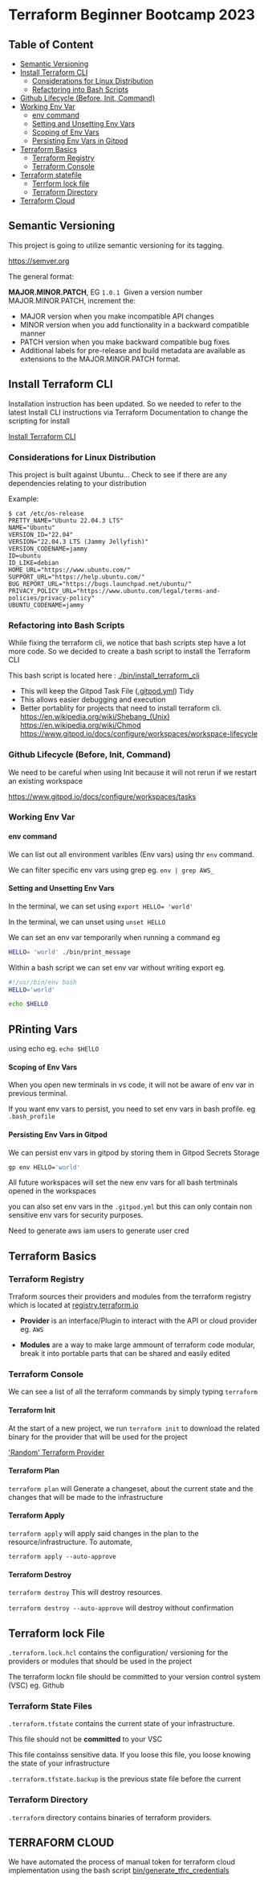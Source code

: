 # Terraform Beginner Bootcamp 2023

## Table of Content   

- [Semantic Versioning](#semantic-versioning)
- [Install Terraform CLI](#install-terraform-cli)
    - [Considerations for Linux Distribution](#considerations-for-linux-distribution)
    - [Refactoring into Bash Scripts](#refactoring-into-bash-scripts)
- [Github Lifecycle (Before, Init, Command)](#github-lifecycle-before-init-command)
- [Working Env Var](#working-env-var)
    - [env command](#env-command)
    - [Setting and Unsetting Env Vars](#setting-and-unsetting-env-vars)
    - [Scoping of Env Vars](#scoping-of-env-vars)
    - [Persisting Env Vars in Gitpod](#persisting-env-vars-in-gitpod)
- [Terraform Basics](#terraform-basics)
    - [Terraform Registry](#terraform-registry)
    - [Terraform Console](#terraform-console)
- [Terraform statefile](#terraform-state-files)
    - [Terrform lock file](#terraform-lock-file)
    - [Terraform Directory](#terraform-directory)
- [Terraform Cloud](#terraform-cloud)





## Semantic Versioning 

This project is going to utilize semantic versioning for its tagging.

https://semver.org

The general format:

**MAJOR.MINOR.PATCH**, EG `1.0.1` 
Given a version number MAJOR.MINOR.PATCH, increment the:

- MAJOR version when you make incompatible API changes
- MINOR version when you add functionality in a backward compatible manner
- PATCH version when you make backward compatible bug fixes
- Additional labels for pre-release and build metadata are available as extensions to the MAJOR.MINOR.PATCH format.

## Install Terraform CLI
Installation instruction has been updated. So we needed to refer to the latest Install CLI instructions via Terraform Documentation to change the scripting for install

[Install Terraform CLI](https://developer.hashicorp.com/terraform/tutorials/aws-get-started/install-cli)

### Considerations for Linux Distribution

This project is built against Ubuntu... 
Check to see if there are any dependencies relating to your distribution

Example:

```
$ cat /etc/os-release 
PRETTY_NAME="Ubuntu 22.04.3 LTS"
NAME="Ubuntu"
VERSION_ID="22.04"
VERSION="22.04.3 LTS (Jammy Jellyfish)"
VERSION_CODENAME=jammy
ID=ubuntu
ID_LIKE=debian
HOME_URL="https://www.ubuntu.com/"
SUPPORT_URL="https://help.ubuntu.com/"
BUG_REPORT_URL="https://bugs.launchpad.net/ubuntu/"
PRIVACY_POLICY_URL="https://www.ubuntu.com/legal/terms-and-policies/privacy-policy"
UBUNTU_CODENAME=jammy
```

### Refactoring into Bash Scripts

While fixing the terraform cli, we notice that bash scripts step have a lot more code. So we decided to create a bash script to install the Terraform CLI

This bash script is located here : [./bin/install_terraform_cli](./bin/install_terraform_cli)
- This will keep the Gitpod Task File ([.gitpod.yml](.gitpod.yml)) Tidy
- This allows easier debugging and execution
- Better portablity for projects that need to install terraform cli.
https://en.wikipedia.org/wiki/Shebang_(Unix)
https://en.wikipedia.org/wiki/Chmod
https://www.gitpod.io/docs/configure/workspaces/workspace-lifecycle

### Github Lifecycle (Before, Init, Command)

We need to be careful when using Init because it will not rerun if we restart an existing workspace

https://www.gitpod.io/docs/configure/workspaces/tasks


### Working Env Var

#### env command

We can list out all environment varibles (Env vars) using thr `env` command.

We can filter specific env vars using grep eg. `env | grep AWS_`

#### Setting and Unsetting Env Vars

In the terminal, we can set using `export HELLO= 'world'`

In the terminal, we can unset using `unset HELLO`

We can set an env var temporarily when running a command eg

```sh
HELLO= 'world' ./bin/print_message
```
Within a bash script we can set env var without writing export eg.

```sh
#!/usr/bin/env bash
HELLO='world'

echo $HELLO
```

## PRinting Vars
using echo eg. `echo $HElLO`

#### Scoping of Env Vars

When you open new terminals in vs code, it will not be aware of env var in previous terminal.

If you want env vars to persist, you need to set env vars in bash profile. eg `.bash_profile`


#### Persisting Env Vars in Gitpod

We can persist env vars in gitpod by storing them in Gitpod Secrets Storage

```sh
gp env HELLO='world'
```
All future workspaces will set the new env vars for all bash tertminals opened in the workspaces

you can also set env vars in the `.gitpod.yml` but this can only contain non sensitive env vars for security purposes.

Need to generate aws iam users to generate user cred



## Terraform Basics

### Terraform Registry

Trraform sources their providers and modules from the terraform registry which is located at [registry.terraform.io](https://registry.terraform.io)

- **Provider** is an interface/Plugin to interact with the API or cloud provider eg. `AWS`

- **Modules** are a way to make large ammount of terraform code modular, break it into portable parts that can be shared and easily edited

### Terraform Console

We can see a list of all the terraform commands by simply typing `terraform`

#### Terraform Init

At the start of a new project, we run `terraform init` to download the related binary for the provider that will be used for the project

['Random' Terraform Provider](https://registry.terraform.io/providers/hashicorp/random/latest/docs/resources/string)

#### Terraform Plan

`terraform plan` will
Generate a changeset, about the current state and the changes that will be made to the infrastructure

#### Terraform Apply

`terraform apply` will apply said changes in the plan to the resource/infrastructure. To automate, 

`terraform apply --auto-approve`

#### Terraform Destroy

`terraform destroy`
This will destroy resources.

`terraform destroy --auto-approve` will destroy without confirmation 

## Terraform lock File

`.terraform.lock.hcl` contains the configuration/ versioning for the providers or modules that should be used in the project

The terraform lockn file should be committed to your version control system (VSC) eg. Github

### Terraform State Files

`.terraform.tfstate` contains the current state of your infrastructure.

This file should not be **committed** to your VSC

This file containss sensitive data. If you loose this file, you loose knowing the state of your infrastructure

`.terraform.tfstate.backup` is the previous state file before the current

### Terraform Directory
`.terraform` directory contains binaries of terraform providers.

## TERRAFORM CLOUD

We have automated the process of manual token for terraform cloud implementation using the bash script [bin/generate_tfrc_credentials](bin/generate_tfrc_credentials)
